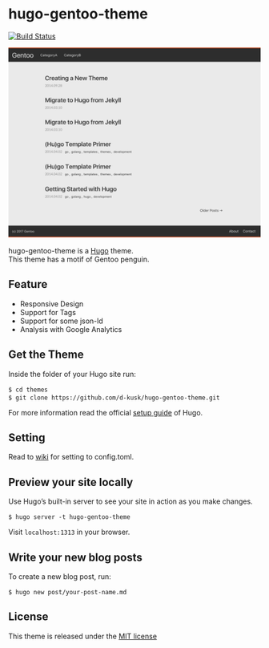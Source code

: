 # hugo-gentoo-theme
[![Build Status](https://travis-ci.org/d-kusk/hugo-gentoo-theme.svg?branch=develop)](https://travis-ci.org/d-kusk/hugo-gentoo-theme)

![hugo-gentoo-theme's screenshot](https://github.com/d-kusk/hugo-gentoo-theme/blob/develop/images/screenshot.png)

hugo-gentoo-theme is a [Hugo](https://gohugo.io) theme.  
This theme has a motif of Gentoo penguin.


## Feature

- Responsive Design
- Support for Tags
- Support for some json-ld
- Analysis with Google Analytics

## Get the Theme
Inside the folder of your Hugo site run:

```
$ cd themes
$ git clone https://github.com/d-kusk/hugo-gentoo-theme.git
```

For more information read the official [setup guide](https://gohugo.io/overview/installing/) of Hugo.

## Setting
Read to [wiki](https://github.com/d-kusk/hugo-gentoo-theme/wiki/Write-settings-to-config.toml) for setting to config.toml.

## Preview your site locally
Use Hugo’s built-in server to see your site in action as you make changes.

```
$ hugo server -t hugo-gentoo-theme
```

Visit ``localhost:1313`` in your browser.

## Write your new blog posts
To create a new blog post, run:

```
$ hugo new post/your-post-name.md
```

## License
This theme is released under the [MIT license](https://github.com/d-kusk/hugo-gentoo-theme/blob/master/LICENSE.md)
